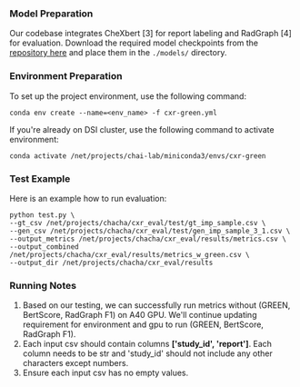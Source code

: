 ### Model Preparation

Our codebase integrates CheXbert [3] for report labeling and RadGraph [4] for evaluation. Download the required model checkpoints from the [repository here](https://github.com/rajpurkarlab/CXR-Report-Metric) and place them in the `./models/` directory.

### Environment Preparation

To set up the project environment, use the following command:

```
conda env create --name=<env_name> -f cxr-green.yml
```

If you're already on DSI cluster, use the following command to activate environment:

```
conda activate /net/projects/chai-lab/miniconda3/envs/cxr-green
```

### Test Example

Here is an example how to run evaluation:

```
python test.py \
--gt_csv /net/projects/chacha/cxr_eval/test/gt_imp_sample.csv \
--gen_csv /net/projects/chacha/cxr_eval/test/gen_imp_sample_3_1.csv \
--output_metrics /net/projects/chacha/cxr_eval/results/metrics.csv \
--output_combined /net/projects/chacha/cxr_eval/results/metrics_w_green.csv \
--output_dir /net/projects/chacha/cxr_eval/results
```

### Running Notes

1. Based on our testing, we can successfully run metrics without (GREEN, BertScore, RadGraph F1) on A40 GPU. We'll continue updating requirement for environment and gpu to run (GREEN, BertScore, RadGraph F1).
2. Each input csv should contain columns **['study_id', 'report']**. Each column needs to be str and 'study_id' should not include any other characters except numbers.
3. Ensure each input csv has no empty values.

